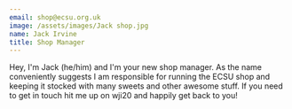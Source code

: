 ```yaml
---
email: shop@ecsu.org.uk
image: /assets/images/Jack shop.jpg
name: Jack Irvine
title: Shop Manager
---
```


Hey, I'm Jack (he/him) and I'm your new shop manager. As the name conveniently suggests I am responsible for running the ECSU shop
and keeping it stocked with many sweets and other awesome stuff. If you need to get in touch hit me up on wji20 and happily get back to you!